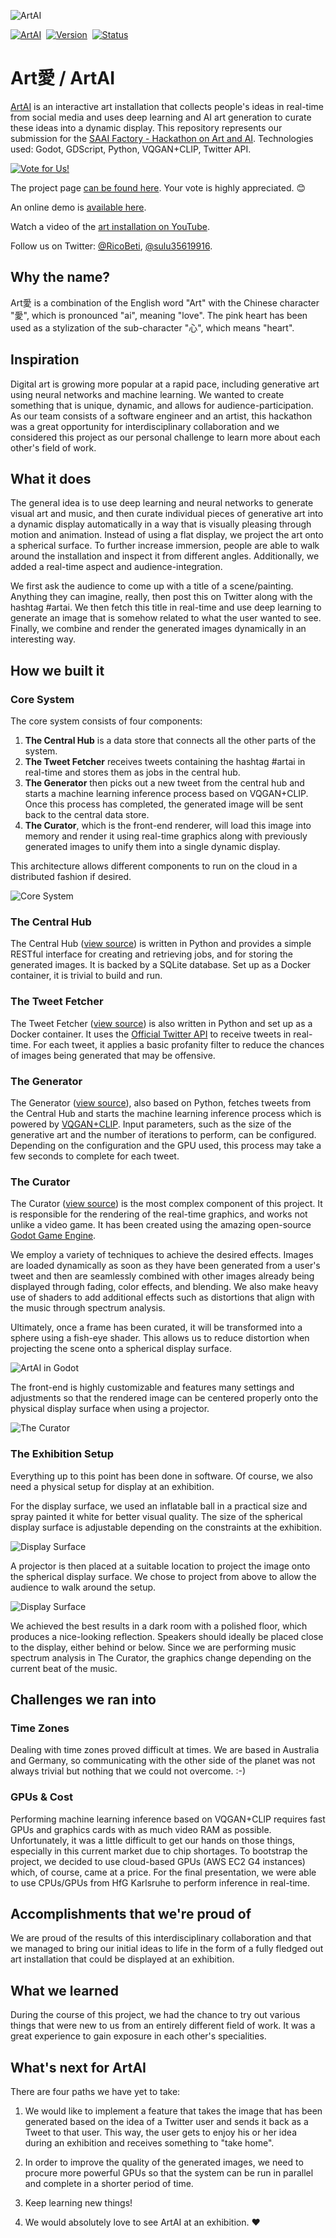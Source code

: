 ![ArtAI](docs/banner.png)

[![ArtAI](https://img.shields.io/badge/app-artai-ec6889.svg?style=for-the-badge)](https://artai.silentbyte.com)&nbsp;
[![Version](https://img.shields.io/badge/version-1.0-05A5CC.svg?style=for-the-badge)](https://artai.silentbyte.com)&nbsp;
[![Status](https://img.shields.io/badge/status-live-00B20E.svg?style=for-the-badge)](https://artai.silentbyte.com)


# Art愛 / ArtAI

[ArtAI](https://artai.silentbyte.com) is an interactive art installation that collects people's ideas in real-time from social media and uses deep learning and AI art generation to curate these ideas into a dynamic display. This repository represents our submission for the [SAAI Factory - Hackathon on Art and AI](https://devpost.com/software/art-artai). Technologies used: Godot, GDScript, Python, VQGAN+CLIP, Twitter API.

[![Vote for Us!](docs/devpost_vote.png)](https://devpost.com/software/art-artai)

The project page [can be found here](https://devpost.com/software/art-artai). Your vote is highly appreciated. 😊

An online demo is [available here](https://artai.silentbyte.com).

Watch a video of the [art installation on YouTube](https://www.youtube.com/watch?v=kDFc27o_D-8).

Follow us on Twitter: [@RicoBeti](https://twitter.com/RicoBeti), [@sulu35619916](https://twitter.com/sulu35619916).


## Why the name?

Art愛 is a combination of the English word "Art" with the Chinese character "愛", which is pronounced "ai", meaning "love". The pink heart has been used as a stylization of the sub-character "心", which means "heart".


## Inspiration

Digital art is growing more popular at a rapid pace, including generative art using neural networks and machine learning. We wanted to create something that is unique, dynamic, and allows for audience-participation. As our team consists of a software engineer and an artist, this hackathon was a great opportunity for interdisciplinary collaboration and we considered this project as our personal challenge to learn more about each other's field of work.


## What it does

The general idea is to use deep learning and neural networks to generate visual art and music, and then curate individual pieces of generative art into a dynamic display automatically in a way that is visually pleasing through motion and animation. Instead of using a flat display, we project the art onto a spherical surface. To further increase immersion, people are able to walk around the installation and inspect it from different angles. Additionally, we added a real-time aspect and audience-integration.

We first ask the audience to come up with a title of a scene/painting. Anything they can imagine, really, then post this on Twitter along with the hashtag #artai. We then fetch this title in real-time and use deep learning to generate an image that is somehow related to what the user wanted to see. Finally, we combine and render the generated images dynamically in an interesting way.


## How we built it

### Core System

The core system consists of four components:

1. **The Central Hub** is a data store that connects all the other parts of the system.
2. **The Tweet Fetcher** receives tweets containing the hashtag #artai in real-time and stores them as jobs in the central hub.
3. **The Generator** then picks out a new tweet from the central hub and starts a machine learning inference process based on VQGAN+CLIP. Once this process has completed, the generated image will be sent back to the central data store.
4. **The Curator**, which is the front-end renderer, will load this image into memory and render it using real-time graphics along with previously generated images to unify them into a single dynamic display.

This architecture allows different components to run on the cloud in a distributed fashion if desired.

![Core System](docs/system.png)


### The Central Hub

The Central Hub ([view source](https://github.com/SilentByte/artai/tree/master/hub)) is written in Python and provides a simple RESTful interface for creating and retrieving jobs, and for storing the generated images. It is backed by a SQLite database. Set up as a Docker container, it is trivial to build and run.


### The Tweet Fetcher

The Tweet Fetcher ([view source](https://github.com/SilentByte/artai/tree/master/twitter)) is also written in Python and set up as a Docker container. It uses the [Official Twitter API](https://developer.twitter.com/en/portal/products) to receive tweets in real-time. For each tweet, it applies a basic profanity filter to reduce the chances of images being generated that may be offensive.


### The Generator

The Generator ([view source](https://github.com/SilentByte/artai/tree/master/generator)), also based on Python, fetches tweets from the Central Hub and starts the machine learning inference process which is powered by [VQGAN+CLIP](https://github.com/nerdyrodent/VQGAN-CLIP.git). Input parameters, such as the size of the generative art and the number of iterations to perform, can be configured. Depending on the configuration and the GPU used, this process may take a few seconds to complete for each tweet.


### The Curator

The Curator ([view source](https://github.com/SilentByte/artai/tree/master/renderer)) is the most complex component of this project. It is responsible for the rendering of the real-time graphics, and works not unlike a video game. It has been created using the amazing open-source [Godot Game Engine](https://godotengine.org).

We employ a variety of techniques to achieve the desired effects. Images are loaded dynamically as soon as they have been generated from a user's tweet and then are seamlessly combined with other images already being displayed through fading, color effects, and blending. We also make heavy use of shaders to add additional effects such as distortions that align with the music through spectrum analysis.

Ultimately, once a frame has been curated, it will be transformed into a sphere using a fish-eye shader. This allows us to reduce distortion when projecting the scene onto a spherical display surface.

![ArtAI in Godot](docs/godot.jpg)

The front-end is highly customizable and features many settings and adjustments so that the rendered image can be centered properly onto the physical display surface when using a projector.

![The Curator](docs/curator.jpg)


### The Exhibition Setup

Everything up to this point has been done in software. Of course, we also need a physical setup for display at an exhibition.

For the display surface, we used an inflatable ball in a practical size and spray painted it white for better visual quality. The size of the spherical display surface is adjustable depending on the constraints at the exhibition.

![Display Surface](docs/display_surface.jpg)

A projector is then placed at a suitable location to project the image onto the spherical display surface. We chose to project from above to allow the audience to walk around the setup.

![Display Surface](docs/setup.jpg)

We achieved the best results in a dark room with a polished floor, which produces a nice-looking reflection. Speakers should ideally be placed close to the display, either behind or below. Since we are performing music spectrum analysis in The Curator, the graphics change depending on the current beat of the music.



## Challenges we ran into

### Time Zones

Dealing with time zones proved difficult at times. We are based in Australia and Germany, so communicating with the other side of the planet was not always trivial but nothing that we could not overcome. :-)


### GPUs & Cost

Performing machine learning inference based on VQGAN+CLIP requires fast GPUs and graphics cards with as much video RAM as possible. Unfortunately, it was a little difficult to get our hands on those things, especially in this current market due to chip shortages. To bootstrap the project, we decided to use cloud-based GPUs (AWS EC2 G4 instances) which, of course, came at a price. For the final presentation, we were able to use CPUs/GPUs from HfG Karlsruhe to perform inference in real-time.


## Accomplishments that we're proud of

We are proud of the results of this interdisciplinary collaboration and that we managed to bring our initial ideas to life in the form of a fully fledged out art installation that could be displayed at an exhibition.


## What we learned

During the course of this project, we had the chance to try out various things that were new to us from an entirely different field of work. It was a great experience to gain exposure in each other's specialities.


## What's next for ArtAI

There are four paths we have yet to take:

1) We would like to implement a feature that takes the image that has been generated based on the idea of a Twitter user and sends it back as a Tweet to that user. This way, the user gets to enjoy his or her idea during an exhibition and receives something to "take home".

2) In order to improve the quality of the generated images, we need to procure more powerful GPUs so that the system can be run in parallel and complete in a shorter period of time.

3) Keep learning new things!

4) We would absolutely love to see ArtAI at an exhibition. ❤️

